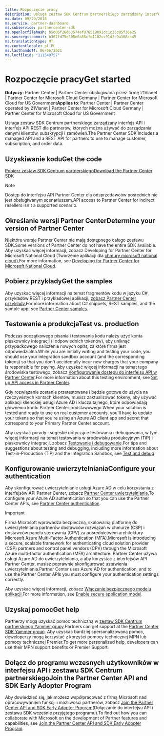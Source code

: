 ```yaml
---
title: Rozpoczęcie pracy
description: Usługa zestaw SDK Centrum partnerskiego zarządzany interfejs API i interfejs API REST dla partnerów, których można używać do zarządzania danymi klientów, subskrypcji i zamówień.
ms.date: 09/29/2018
ms.service: partner-dashboard
ms.subservice: partnercenter-sdk
ms.openlocfilehash: b5d05f26d63574ef876519091dc1c33c05f36e25
ms.sourcegitcommit: b307fd75e305e0a88cfd1182cc01d2c9a108ce45
ms.translationtype: MT
ms.contentlocale: pl-PL
ms.lasthandoff: 06/06/2021
ms.locfileid: "111548757"
---
```

# <a name="get-started"></a><span data-ttu-id="42c5f-103">Rozpoczęcie pracy</span><span class="sxs-lookup"><span data-stu-id="42c5f-103">Get started</span></span>

<span data-ttu-id="42c5f-104">**Dotyczy:** Partner Center | Partner Center obsługiwana przez firmę 21Vianet | Partner Center for Microsoft Cloud Germany | Partner Center for Microsoft Cloud for US Government</span><span class="sxs-lookup"><span data-stu-id="42c5f-104">**Applies to**: Partner Center | Partner Center operated by 21Vianet | Partner Center for Microsoft Cloud Germany | Partner Center for Microsoft Cloud for US Government</span></span>

<span data-ttu-id="42c5f-105">Usługa zestaw SDK Centrum partnerskiego zarządzany interfejs API i interfejs API REST dla partnerów, których można używać do zarządzania danymi klientów, subskrypcji i zamówień.</span><span class="sxs-lookup"><span data-stu-id="42c5f-105">The Partner Center SDK includes a managed API and a REST API for partners to use to manage customer, subscription, and order data.</span></span>

## <a name="get-the-code"></a><span data-ttu-id="42c5f-106">Uzyskiwanie kodu</span><span class="sxs-lookup"><span data-stu-id="42c5f-106">Get the code</span></span>

[<span data-ttu-id="42c5f-107">Pobierz zestaw SDK Centrum partnerskiego</span><span class="sxs-lookup"><span data-stu-id="42c5f-107">Download the Partner Center SDK</span></span>](https://go.microsoft.com/fwlink/p/?LinkId=746681)

> [!NOTE]
> <span data-ttu-id="42c5f-108">Dostęp do interfejsu API Partner Center dla odsprzedawców pośrednich nie jest obsługiwanym scenariuszem.</span><span class="sxs-lookup"><span data-stu-id="42c5f-108">API access to Partner Center for indirect resellers isn't a supported scenario.</span></span>

## <a name="determine-your-version-of-partner-center"></a><span data-ttu-id="42c5f-109">Określanie wersji Partner Center</span><span class="sxs-lookup"><span data-stu-id="42c5f-109">Determine your version of Partner Center</span></span>

<span data-ttu-id="42c5f-110">Niektóre wersje Partner Center nie mają dostępnego całego zestawu SDK.</span><span class="sxs-lookup"><span data-stu-id="42c5f-110">Some versions of Partner Center do not have the entire SDK available.</span></span> <span data-ttu-id="42c5f-111">Aby uzyskać więcej informacji, zobacz Developing for Partner Center for Microsoft National Cloud (Tworzenie aplikacji dla [chmury microsoft national cloud).](developing-for-partner-center-for-microsoft-national-cloud.md)</span><span class="sxs-lookup"><span data-stu-id="42c5f-111">For more information, see [Developing for Partner Center for Microsoft National Cloud](developing-for-partner-center-for-microsoft-national-cloud.md).</span></span>

## <a name="get-the-samples"></a><span data-ttu-id="42c5f-112">Pobierz przykłady</span><span class="sxs-lookup"><span data-stu-id="42c5f-112">Get the samples</span></span>

<span data-ttu-id="42c5f-113">Aby uzyskać więcej informacji na temat fragmentów kodu w języku C#, przykładów REST i przykładowej aplikacji, [zobacz Partner Center przykłady.](partner-center-samples.md)</span><span class="sxs-lookup"><span data-stu-id="42c5f-113">For more information about C# snippets, REST samples, and the sample app, see [Partner Center samples](partner-center-samples.md).</span></span>

## <a name="test-vs-production"></a><span data-ttu-id="42c5f-114">Testowanie a produkcja</span><span class="sxs-lookup"><span data-stu-id="42c5f-114">Test vs. production</span></span>

<span data-ttu-id="42c5f-115">Podczas początkowego pisania i testowania kodu należy użyć konta piaskownicy integracji (i odpowiednich tokenów), aby uniknąć przypadkowego naliczenie nowych opłat, za które firma jest odpowiedzialna.</span><span class="sxs-lookup"><span data-stu-id="42c5f-115">While you are initially writing and testing your code, you should use your integration sandbox account (and the corresponding tokens) so that you don't accidentally incur new charges that your company is responsible for paying.</span></span> <span data-ttu-id="42c5f-116">Aby uzyskać więcej informacji na temat tego środowiska testowego, zobacz [Konfigurowanie dostępu do interfejsu API w Partner Center](set-up-api-access-in-partner-center.md).</span><span class="sxs-lookup"><span data-stu-id="42c5f-116">For more information about this testing environment, see [Set up API access in Partner Center](set-up-api-access-in-partner-center.md).</span></span>

<span data-ttu-id="42c5f-117">Gdy rozwiązanie zostanie przetestowane i będzie gotowe do użycia na rzeczywistych kontach klientów, musisz zaktualizować tokeny, aby używać aplikacji klienckiej usługi Azure AD i klucza tajnego, które odpowiadają głównemu kontu Partner Center podstawowego.</span><span class="sxs-lookup"><span data-stu-id="42c5f-117">When your solution is tested and ready to use on real customer accounts, you'll have to update your tokens so that you're using an Azure AD client app and secret that correspond to your Primary Partner Center account.</span></span>

<span data-ttu-id="42c5f-118">Aby uzyskać porady i sugestie dotyczące testowania i debugowania, w tym więcej informacji na temat testowania w środowisku produkcyjnym (TiP) i piaskownicy integracji, zobacz [Testowanie i debugowanie](test-and-debug.md).</span><span class="sxs-lookup"><span data-stu-id="42c5f-118">For tips and suggestions about testing and debugging, including more information about Test-in-Production (TiP) and the Integration Sandbox, see [Test and debug](test-and-debug.md).</span></span>

## <a name="configure-your-authentication"></a><span data-ttu-id="42c5f-119">Konfigurowanie uwierzytelniania</span><span class="sxs-lookup"><span data-stu-id="42c5f-119">Configure your authentication</span></span>

<span data-ttu-id="42c5f-120">Aby skonfigurować uwierzytelnianie usługi Azure AD w celu korzystania z interfejsów API Partner Center, zobacz [Partner Center uwierzytelniania.](partner-center-authentication.md)</span><span class="sxs-lookup"><span data-stu-id="42c5f-120">To configure your Azure AD authentication so that you can use the Partner Center APIs, see [Partner Center authentication](partner-center-authentication.md).</span></span>

> [!IMPORTANT]
> <span data-ttu-id="42c5f-121">Firma Microsoft wprowadza bezpieczną, skalowalną platformę do uwierzytelniania partnerów dostawców rozwiązań w chmurze (CSP) i dostawców panelu sterowania (CPV) za pośrednictwem architektury Microsoft Azure Multi-Factor Authentication (MFA).</span><span class="sxs-lookup"><span data-stu-id="42c5f-121">Microsoft is introducing a secure, scalable framework for authenticating cloud solution provider (CSP) partners and control panel vendors (CPV) through the Microsoft Azure multi-factor authentication (MFA) architecture.</span></span>
<span data-ttu-id="42c5f-122">Partner Center używa usługi Azure AD do uwierzytelniania, a aby korzystać z interfejsów API Partner Center, musisz poprawnie skonfigurować ustawienia uwierzytelniania.</span><span class="sxs-lookup"><span data-stu-id="42c5f-122">Partner Center uses Azure AD for authentication, and to use the Partner Center APIs you must configure your authentication settings correctly.</span></span>
>
> <span data-ttu-id="42c5f-123">Aby uzyskać więcej informacji, zobacz [Włączanie bezpiecznego modelu aplikacji.](enable-secure-app-model.md)</span><span class="sxs-lookup"><span data-stu-id="42c5f-123">For more information, see [Enable secure application model](enable-secure-app-model.md).</span></span>

## <a name="get-help"></a><span data-ttu-id="42c5f-124">Uzyskaj pomoc</span><span class="sxs-lookup"><span data-stu-id="42c5f-124">Get help</span></span>

<span data-ttu-id="42c5f-125">Partnerzy mogą uzyskać pomoc techniczną w [zestaw SDK Centrum partnerskiego Yammer grupy](https://go.microsoft.com/fwlink/p/?LinkID=717360).</span><span class="sxs-lookup"><span data-stu-id="42c5f-125">Partners can get support at the [Partner Center SDK Yammer group](https://go.microsoft.com/fwlink/p/?LinkID=717360).</span></span> <span data-ttu-id="42c5f-126">Aby uzyskać bardziej spersonalizowaną pomoc, deweloperzy mogą korzystać z korzyści pomocy technicznej MPN lub pomocy technicznej Premier.</span><span class="sxs-lookup"><span data-stu-id="42c5f-126">To get more personalized help, developers can use their MPN support benefits or Premier Support.</span></span>

## <a name="join-the-partner-center-api-and-sdk-early-adopter-program"></a><span data-ttu-id="42c5f-127">Dołącz do programu wczesnych użytkowników w interfejsu API i zestawu SDK Centrum partnerskiego</span><span class="sxs-lookup"><span data-stu-id="42c5f-127">Join the Partner Center API and SDK Early Adopter Program</span></span>

<span data-ttu-id="42c5f-128">Aby dowiedzieć się, jak możesz współpracować z firmą Microsoft nad opracowywaniem funkcji i możliwości partnerów, zobacz [Join the Partner Center API and SDK Early Adopter Program](early-adopter-program.md)(Dołączanie do interfejsu API i zestawu SDK wcześnie przyjętego programu).</span><span class="sxs-lookup"><span data-stu-id="42c5f-128">To find out how you can collaborate with Microsoft on the development of Partner features and capabilities, see [Join the Partner Center API and SDK Early Adopter Program](early-adopter-program.md).</span></span>
